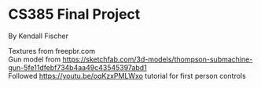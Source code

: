 # CS385 Final Project
By Kendall Fischer

Textures from freepbr.com <br />
Gun model from https://sketchfab.com/3d-models/thompson-submachine-gun-5fe11dfebf734b4aa49c43545397abd1 <br />
Followed https://youtu.be/oqKzxPMLWxo tutorial for first person controls <br />
